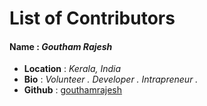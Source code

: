 # List of Contributors

#### Name : ***Goutham Rajesh***
- **Location** : _Kerala, India_
- **Bio** : _Volunteer . Developer . Intrapreneur ._
- **Github** : [gouthamrajesh](https://github.com/gouthamrajesh)
